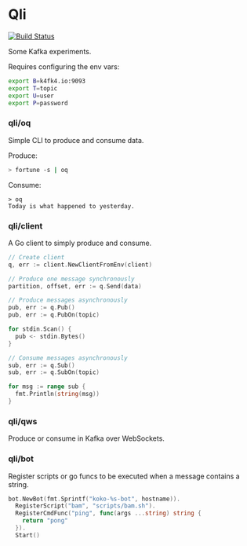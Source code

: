 # Qli

[![Build Status](https://travis-ci.org/thbkrkr/qli.svg)](https://travis-ci.org/thbkrkr/qli)

Some Kafka experiments.

Requires configuring the env vars:

```sh
export B=k4fk4.io:9093
export T=topic
export U=user
export P=password
```

### qli/oq

Simple CLI to produce and consume data.

Produce:
```sh
> fortune -s | oq
```

Consume:
```
> oq
Today is what happened to yesterday.
```

### qli/client

A Go client to simply produce and consume.

```go
// Create client
q, err := client.NewClientFromEnv(client)

// Produce one message synchronously
partition, offset, err := q.Send(data)

// Produce messages asynchronously
pub, err := q.Pub()
pub, err := q.PubOn(topic)

for stdin.Scan() {
  pub <- stdin.Bytes()
}

// Consume messages asynchronously
sub, err := q.Sub()
sub, err := q.SubOn(topic)

for msg := range sub {
  fmt.Println(string(msg))
}
```

### qli/qws

Produce or consume in Kafka over WebSockets.

### qli/bot

Register scripts or go funcs to be executed when a message contains a string.

```go
bot.NewBot(fmt.Sprintf("koko-%s-bot", hostname)).
  RegisterScript("bam", "scripts/bam.sh").
  RegisterCmdFunc("ping", func(args ...string) string {
    return "pong"
  }).
  Start()
```

